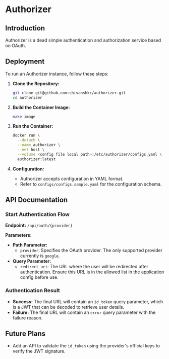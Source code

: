 # Authorizer

## Introduction

Authorizer is a dead simple authentication and authorization service based on OAuth.

## Deployment

To run an Authorizer instance, follow these steps:

1. **Clone the Repository:**
   ```sh
   git clone git@github.com:shivanshkc/authorizer.git
   cd authorizer
   ```

2. **Build the Container Image:**
   ```sh
   make image
   ```

3. **Run the Container:**
   ```sh
   docker run \
     --detach \
     --name authorizer \
     --net host \
     --volume <config file local path>:/etc/authorizer/configs.yaml \
     authorizer:latest
   ```

4. **Configuration:**
   - Authorizer accepts configuration in YAML format.
   - Refer to `configs/configs.sample.yaml` for the configuration schema.

## API Documentation

### Start Authentication Flow

**Endpoint:** `/api/auth/{provider}`

**Parameters:**
- **Path Parameter:**
    - `provider`: Specifies the OAuth provider. The only supported provider currently is `google`.
- **Query Parameter:**
    - `redirect_uri`: The URL where the user will be redirected after authentication. Ensure this URL is in the allowed list in the application config before use.

### Authentication Result

- **Success:** The final URL will contain an `id_token` query parameter, which is a JWT that can be decoded to retrieve user details.
- **Failure:** The final URL will contain an `error` query parameter with the failure reason.

## Future Plans

- Add an API to validate the `id_token` using the provider's official keys to verify the JWT signature.